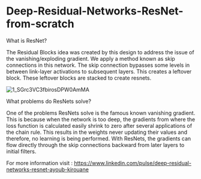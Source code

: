 # Deep-Residual-Networks-ResNet-from-scratch

What is ResNet?

The Residual Blocks idea was created by this design to address the issue of the vanishing/exploding gradient. We apply a method known as skip connections in this network. The skip connection bypasses some levels in between link-layer activations to subsequent layers. This creates a leftover block. These leftover blocks are stacked to create resnets.

![1_SGrc3VC3fbirosDPW0AmMA](https://user-images.githubusercontent.com/99510125/204150163-c450e90f-d975-4dc7-892f-62362a13d503.png)

What problems do ResNets solve?

One of the problems ResNets solve is the famous known vanishing gradient. This is because when the network is too deep, the gradients from where the loss function is calculated easily shrink to zero after several applications of the chain rule. This results in the weights never updating their values and therefore, no learning is being performed.
With ResNets, the gradients can flow directly through the skip connections backward from later layers to initial filters.

For more information visit : https://www.linkedin.com/pulse/deep-residual-networks-resnet-ayoub-kirouane
